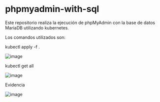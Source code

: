 # phpmyadmin-with-sql
Este repositorio realiza la ejecución de phpMyAdmin con la base de datos MariaDB utilizando kubernetes.

Los comandos utilizados son:

kubectl apply -f .

![image](https://github.com/Jeimyva/phpmyadmin-with-mariadb/assets/170283820/e2dcbd92-35e1-4048-86c9-d83680c1473f)

kubectl get all

![image](https://github.com/Jeimyva/phpmyadmin-with-mariadb/assets/170283820/619c2531-1d76-49ee-b0f1-c1a6963059d2)

Evidencia

![image](https://github.com/Jeimyva/phpmyadmin-with-mariadb/assets/170283820/91ddb576-03ca-46bf-9f8a-c6c31a025fad)


